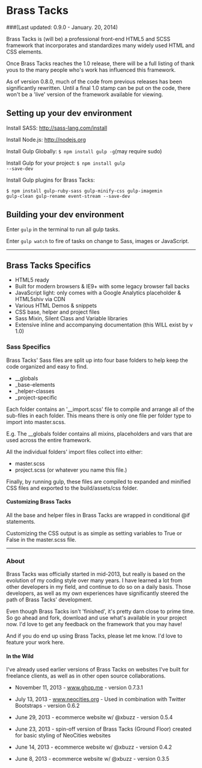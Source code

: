 # Brass Tacks
###(Last updated: 0.9.0 - January. 20, 2014)

Brass Tacks is (will be) a professional front-end HTML5 and SCSS framework that incorporates and
standardizes many widely used HTML and CSS elements.

Once Brass Tacks reaches the 1.0 release, there will be a full listing of thank yous to the
many people who's work has influenced this framework.

As of version 0.8.0, much of the code from previous releases has been significantly rewritten.
Until a final 1.0 stamp can be put on the code, there won't be a 'live' version of the framework
available for viewing.



## Setting up your dev environment

Install SASS: http://sass-lang.com/install

Install Node.js: http://nodejs.org

Install Gulp Globally: <code>$ npm install gulp -g</code>(may require sudo)

Install Gulp for your project: <code>$ npm install gulp --save-dev</code>

Install Gulp plugins for Brass Tacks:

<code>$ npm install gulp-ruby-sass gulp-minify-css gulp-imagemin gulp-clean gulp-rename event-stream --save-dev</code>



## Building your dev environment

Enter <code>gulp</code> in the terminal to run all gulp tasks.

Enter <code>gulp watch</code> to fire of tasks on change to Sass, images or JavaScript.


<hr />


## Brass Tacks Specifics

* HTML5 ready
* Built for modern browsers & IE9+ with some legacy browser fall backs
* JavaScript light: only comes with a Google Analytics placeholder & HTML5shiv via CDN
* Various HTML Demos & snippets
* CSS base, helper and project files
* Sass Mixin, Silent Class and Variable libraries
* Extensive inline and accompanying documentation (this WILL exist by v 1.0)


### Sass Specifics

Brass Tacks' Sass files are split up into four base folders to help
keep the code organized and easy to find.

* __globals
* _base-elements
* _helper-classes
* _project-specific

Each folder contains an '__import.scss' file to compile and arrange
all of the sub-files in each folder. This means there is only one file per
folder type to import into master.scss.

E.g. The __globals folder contains all mixins, placeholders and vars that are used
across the entire framework.

All the individual folders' import files collect into either:

* master.scss
* project.scss (or whatever you name this file.)

Finally, by running gulp, these files are compiled to expanded and minified CSS
files and exported to the build/assets/css folder.


#### Customizing Brass Tacks

All the base and helper files in Brass Tacks are wrapped in conditional @if statements.

Customizing the CSS output is as simple as setting variables to True or False in the
master.scss file.


<hr />


### About

Brass Tacks was officially started in mid-2013, but really is based on the evolution of my
coding style over many years. I have learned a lot from other developers in my field, and
continue to do so on a daily basis. Those developers, as well as my own experiences have
significantly steered the path of Brass Tacks' development.

Even though Brass Tacks isn't 'finished', it's pretty darn close to prime time.
So go ahead and fork, download and use what's available in your project now.
I'd love to get any feedback on the framework that you may have!

And if you do end up using Brass Tacks, please let me know.
I'd love to feature your work here.


#### In the Wild

I've already used earlier versions of Brass Tacks on websites I've built
for freelance clients, as well as in other open source collaborations.

* November 11, 2013     - www.ghop.me - version 0.7.3.1

* July 13, 2013         - www.neocities.org - Used in combination with
                          Twitter Bootstraps - version 0.6.2

* June 29, 2013         - ecommerce website w/ @xbuzz - version 0.5.4

* June 23, 2013         - spin-off version of Brass Tacks (Ground Floor) created
                          for basic styling of NeoCities websites

* June 14, 2013         - ecommerce website w/ @xbuzz - version 0.4.2

* June 8, 2013          - ecommerce website w/ @xbuzz - version 0.3.5
